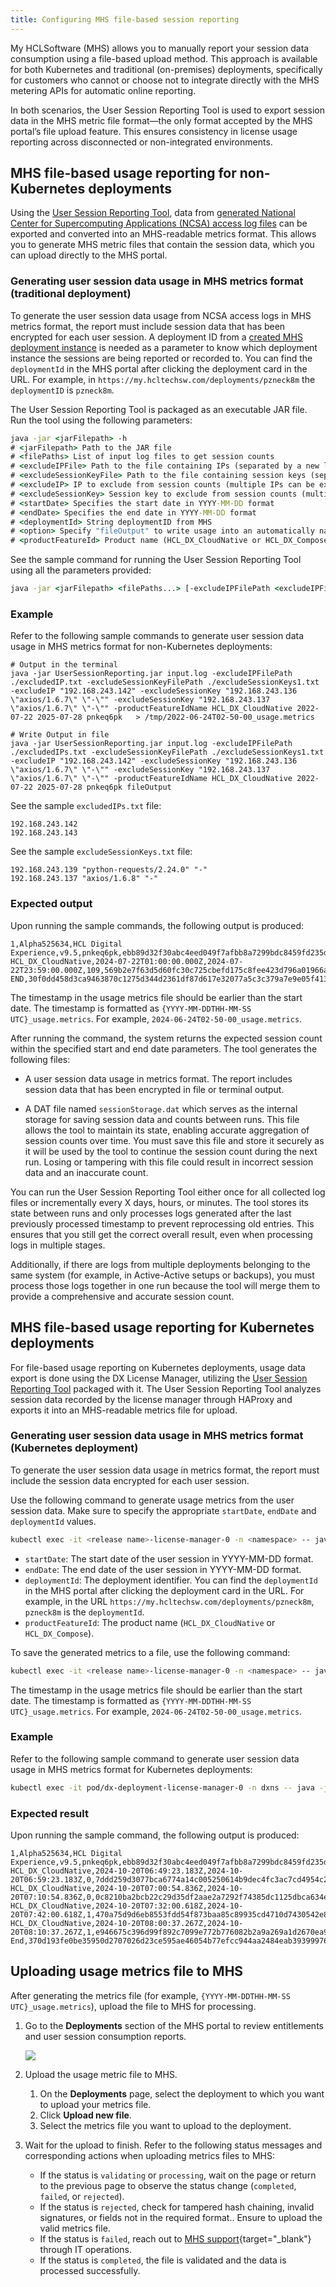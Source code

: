 ```yaml
---
title: Configuring MHS file-based session reporting
---
```


My HCLSoftware (MHS) allows you to manually report your session data consumption using a file-based upload method. This approach is available for both Kubernetes and traditional (on-premises) deployments, specifically for customers who cannot or choose not to integrate directly with the MHS metering APIs for automatic online reporting.

In both scenarios, the User Session Reporting Tool is used to export session data in the MHS metric file format—the only format accepted by the MHS portal’s file upload feature. This ensures consistency in license usage reporting across disconnected or non-integrated environments.

## MHS file-based usage reporting for non-Kubernetes deployments

Using the [User Session Reporting Tool](../configure_entitlement_checks/user_session_reporting_tool.md), data from [generated National Center for Supercomputing Applications (NCSA) access log files](../configure_entitlement_checks/user_session_reporting_tool.md#enabling-access-logs) can be exported and converted into an MHS-readable metrics format. This allows you to generate MHS metric files that contain the session data, which you can upload directly to the MHS portal.

### Generating user session data usage in MHS metrics format (traditional deployment)

To generate the user session data usage from NCSA access logs in MHS metrics format, the report must include session data that has been encrypted for each user session. A deployment ID from a [created MHS deployment instance](../configure_entitlement_checks/mhs_license_and_delivery.md#creating-an-mhs-deployment-instance) is needed as a parameter to know which deployment instance the sessions are being reported or recorded to. You can find the `deploymentId` in the MHS portal after clicking the deployment card in the URL. For example, in `https://my.hcltechsw.com/deployments/pzneck8m` the `deploymentID` is `pzneck8m`.

The User Session Reporting Tool is packaged as an executable JAR file. Run the tool using the following parameters:

```cmd
java -jar <jarFilepath> -h
# <jarFilepath> Path to the JAR file
# <filePaths> List of input log files to get session counts
# <excludeIPFile> Path to the file containing IPs (separated by a new line) to exclude from session counts
# <excludeSessionKeyFile> Path to the file containing session keys (separated by a new line) to exclude from session counts
# <excludeIP> IP to exclude from session counts (multiple IPs can be excluded by adding multiple -excludeIP parameters)
# <excludeSessionKey> Session key to exclude from session counts (multiple session keys can be excluded by adding multiple -excludeSessionKey parameters)
# <startDate> Specifies the start date in YYYY-MM-DD format
# <endDate> Specifies the end date in YYYY-MM-DD format
# <deploymentId> String deploymentID from MHS
# <option> Specify "fileOutput" to write usage into an automatically named file. If option is unspecified, the usage metrics are displayed in the terminal and not saved in a file.
# <productFeatureId> Product name (HCL_DX_CloudNative or HCL_DX_Compose)
```

See the sample command for running the User Session Reporting Tool using all the parameters provided:

```cmd
java -jar <jarFilepath> <filePaths...> [-excludeIPFilePath <excludeIPFile>] [-excludeSessionKeyFilePath <excludeSessionKeyFile>] [-excludeIP <excludedIP>] [-excludeSessionKey <excludeSessionKey>] [-productFeatureIdName <productFeatureId>] <startDate> <endDate> <deploymentId> <option> 
```

### Example

Refer to the following sample commands to generate user session data usage in MHS metrics format for non-Kubernetes deployments:

```
# Output in the terminal
java -jar UserSessionReporting.jar input.log -excludeIPFilePath ./excludedIP.txt -excludeSessionKeyFilePath ./excludeSessionKeys1.txt -excludeIP "192.168.243.142" -excludeSessionKey "192.168.243.136 \"axios/1.6.7\" \"-\"" -excludeSessionKey "192.168.243.137 \"axios/1.6.7\" \"-\"" -productFeatureIdName HCL_DX_CloudNative 2022-07-22 2025-07-28 pnkeq6pk   > /tmp/2022-06-24T02-50-00_usage.metrics

# Write Output in file
java -jar UserSessionReporting.jar input.log -excludeIPFilePath ./excludedIPs.txt -excludeSessionKeyFilePath ./excludeSessionKeys1.txt -excludeIP "192.168.243.142" -excludeSessionKey "192.168.243.136 \"axios/1.6.7\" \"-\"" -excludeSessionKey "192.168.243.137 \"axios/1.6.7\" \"-\"" -productFeatureIdName HCL_DX_CloudNative 2022-07-22 2025-07-28 pnkeq6pk fileOutput 
```

See the sample `excludedIPs.txt` file:

```text
192.168.243.142
192.168.243.143
```

See the sample `excludeSessionKeys.txt` file:

```text
192.168.243.139 "python-requests/2.24.0" "-"
192.168.243.137 "axios/1.6.8" "-"
```

### Expected output

Upon running the sample commands, the following output is produced:

```
1,Alpha525634,HCL Digital Experience,v9.5,pnkeq6pk,ebb89d32f30abc4eed049f7afbb8a7299bdc8459fd235d0b8473ca22e9457c65
HCL_DX_CloudNative,2024-07-22T01:00:00.000Z,2024-07-22T23:59:00.000Z,109,569b2e7f63d5d60fc30c725cbefd175c8fee423d796a01966a72425492017725
END,30f0dd458d3ca9463870c1275d344d2361df87d617e32077a5c3c379a7e9e05f413fc1fa491e808b82e1eccc70c1ab4a89d2606904a1d5c64cea50588cca8509
```

The timestamp in the usage metrics file should be earlier than the start date. The timestamp is formatted as `{YYYY-MM-DDTHH-MM-SS UTC}_usage.metrics`. For example, `2024-06-24T02-50-00_usage.metrics`.

After running the command, the system returns the expected session count within the specified start and end date parameters. The tool generates the following files:

- A user session data usage in metrics format. The report includes session data that has been encrypted in file or terminal output.

- A DAT file named `sessionStorage.dat` which serves as the internal storage for saving session data and counts between runs. This file allows the tool to maintain its state, enabling accurate aggregation of session counts over time. You must save this file and store it securely as it will be used by the tool to continue the session count during the next run. Losing or tampering with this file could result in incorrect session data and an inaccurate count.

You can run the User Session Reporting Tool either once for all collected log files or incrementally every X days, hours, or minutes. The tool stores its state between runs and only processes logs generated after the last previously processed timestamp to prevent reprocessing old entries. This ensures that you still get the correct overall result, even when processing logs in multiple stages.

Additionally, if there are logs from multiple deployments belonging to the same system (for example, in Active-Active setups or backups), you must process those logs together in one run because the tool will merge them to provide a comprehensive and accurate session count.

## MHS file-based usage reporting for Kubernetes deployments

For file-based usage reporting on Kubernetes deployments, usage data export is done using the DX License Manager, utilizing the [User Session Reporting Tool](../configure_entitlement_checks/user_session_reporting_tool.md) packaged with it. The User Session Reporting Tool analyzes session data recorded by the license manager through HAProxy and exports it into an MHS-readable metrics file for upload.

### Generating user session data usage in MHS metrics format (Kubernetes deployment)

To generate the user session data usage in metrics format, the report must include the session data encrypted for each user session.

Use the following command to generate usage metrics from the user session data. Make sure to specify the appropriate `startDate`, `endDate` and `deploymentId` values.

```sh
kubectl exec -it <release name>-license-manager-0 -n <namespace> -- java -jar UserSessionReporting.jar GenerateMetricFile <YYYY-MM-DD> <YYYY-MM-DD> <deploymentId>
```

- `startDate`: The start date of the user session in YYYY-MM-DD format.
- `endDate`: The end date of the user session in YYYY-MM-DD format.
- `deploymentId`: The deployment identifier. You can find the `deploymentId` in the MHS portal after clicking the deployment card in the URL. For example, in the URL `https://my.hcltechsw.com/deployments/pzneck8m`, `pzneck8m` is the `deploymentId`.
- `productFeatureId`: The product name (`HCL_DX_CloudNative` or `HCL_DX_Compose`).

To save the generated metrics to a file, use the following command:

```sh
kubectl exec -it <release name>-license-manager-0 -n <namespace> -- java -jar UserSessionReporting.jar GenerateMetricFile <YYYY-MM-DD> <YYYY-MM-DD> <deploymentId> /tmp/{YYYY-MM-DDTHH-MM-SS UTC}_usage.metrics [-productFeatureIdName <productFeatureId>]
```

The timestamp in the usage metrics file should be earlier than the start date. The timestamp is formatted as `{YYYY-MM-DDTHH-MM-SS UTC}_usage.metrics`. For example, `2024-06-24T02-50-00_usage.metrics`.

### Example

Refer to the following sample command to generate user session data usage in MHS metrics format for Kubernetes deployments:

```sh
kubectl exec -it pod/dx-deployment-license-manager-0 -n dxns -- java -jar UserSessionReporting.jar GenerateMetricFile 2022-07-22 2025-07-28 pnkeq6pk > /tmp/2022-06-24T02-50-00_usage.metrics -productFeatureIdName HCL_DX_CloudNative
```

### Expected result

Upon running the sample command, the following output is produced:

```
1,Alpha525634,HCL Digital Experience,v9.5,pnkeq6pk,ebb89d32f30abc4eed049f7afbb8a7299bdc8459fd235d0b8473ca22e9457c65
HCL_DX_CloudNative,2024-10-20T06:49:23.183Z,2024-10-20T06:59:23.183Z,0,7ddd259d3077bca6774a14c005250614b9dec4fc3ac7cd4954c2c4ca0212562d
HCL_DX_CloudNative,2024-10-20T07:00:54.836Z,2024-10-20T07:10:54.836Z,0,0c8210ba2bcb22c29d35df2aae2a7292f74385dc1125dbca634e9d2ba5affcd5
HCL_DX_CloudNative,2024-10-20T07:32:00.618Z,2024-10-20T07:42:00.618Z,1,470a75d9d6eb8553fdd54f873baa85c89935cd4710d7430542e8696c3eda20d8
HCL_DX_CloudNative,2024-10-20T08:00:37.267Z,2024-10-20T08:10:37.267Z,1,e946675c396d99f892c7099e772b776082b2a9a269a1d2670ea9063b61ac43e2
End,370d193fe0be35950d2707026d23ce595ae46054b77efcc944aa2484eab39399976854c58321ba5437b78896908a0b78de6b7ee6db989b0ccd28ce5c58bd9a09
```

## Uploading usage metrics file to MHS

After generating the metrics file (for example, `{YYYY-MM-DDTHH-MM-SS UTC}_usage.metrics`), upload the file to MHS for processing.

1. Go to the **Deployments** section of the MHS portal to review entitlements and user session consumption reports.

    ![](../../software_licensing_portal/_img/upload_usage_metric_file.png)

2. Upload the usage metric file to MHS.
    1. On the **Deployments** page, select the deployment to which you want to upload your metrics file.
    2. Click **Upload new file**.
    3. Select the metrics file you want to upload to the deployment.

3. Wait for the upload to finish. Refer to the following status messages and corresponding actions when uploading metrics files to MHS:

    - If the status is `validating` or `processing`, wait on the page or return to the previous page to observe the status change (`completed`, `failed`, or `rejected`).
    - If the status is `rejected`, check for tampered hash chaining, invalid signatures, or fields not in the required format.. Ensure to upload the valid metrics file.
    - If the status is `failed`, reach out to [MHS support](https://support.hcl-software.com/csm){target="_blank"} through IT operations.
    - If the status is `completed`, the file is validated and the data is processed successfully.
